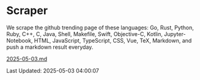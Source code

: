 # Scraper

We scrape the github trending page of these languages: Go, Rust, Python, Ruby, C++, C, Java, Shell, Makefile, Swift, Objective-C, Kotlin, Jupyter-Notebook, HTML, JavaScript, TypeScript, CSS, Vue, TeX, Markdown, and push a markdown result everyday.

[2025-05-03.md](https://github.com/yangwenmai/github-trending-backup/blob/master/2025-05-03.md)

Last Updated: 2025-05-03 04:00:07